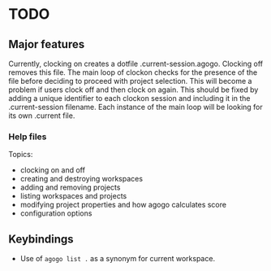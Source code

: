 # TODO

## Major features

Currently, clocking on creates a dotfile .current-session.agogo. Clocking off removes this file.  The main loop of
clockon checks for the presence of the file before deciding to proceed with project selection. This will become a
problem if users clock off and then clock on again. This should be fixed by adding a unique identifier to each clockon
session and including it in the .current-session filename. Each instance of the main loop will be looking for its own
.current file.

### Help files

Topics:
- clocking on and off
- creating and destroying workspaces
- adding and removing projects
- listing workspaces and projects
- modifying project properties and how agogo calculates score
- configuration options

## Keybindings

- Use of `agogo list .` as a synonym for current workspace.
